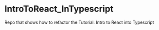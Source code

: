 # IntroToReact_InTypescript
Repo that shows how to refactor the Tutorial: Intro to React into Typescript
